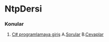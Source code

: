 # NtpDersi

### Konular ###
1. [C# programlamaya giriş](https://github.com/sahinmansuroglu/NtpDersi/blob/main/1_Hafta_Ders.md)
  A.[Sorular](https://github.com/sahinmansuroglu/NtpDersi/blob/main/1_Hafta_Sorular.pdf) 
  B.[Cevaplar](https://github.com/sahinmansuroglu/NtpDersi/blob/main/1_Hafta__Cevaplar.md) 
